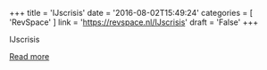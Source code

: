 +++
title = 'IJscrisis'
date = '2016-08-02T15:49:24'
categories = [ 
 'RevSpace' 
] 
link = 'https://revspace.nl/IJscrisis'
draft = 'False'
+++

<div class="mw-content-ltr mw-parser-output" dir="ltr" lang="en-GB"><p><a class="mw-selflink selflink">IJscrisis</a>
</p></div>

[Read more](https://revspace.nl/IJscrisis)